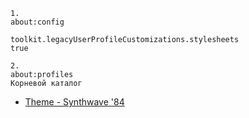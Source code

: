 ```
1.
about:config

toolkit.legacyUserProfileCustomizations.stylesheets
true

2.
about:profiles
Корневой каталог
```

- [Theme - Synthwave '84](https://addons.mozilla.org/ru/firefox/addon/synthwave-84-navigator-version/)
